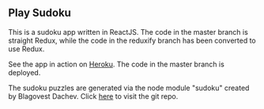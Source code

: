 ## Play Sudoku

This is a sudoku app written in ReactJS. The code in the master branch is straight Redux, while the code in the reduxify branch has been converted to use Redux.

See the app in action on [Heroku](https://sudoku-react-app.herokuapp.com/). The code in the master branch is deployed.

The sudoku puzzles are generated via the node module "sudoku" created by Blagovest Dachev.
Click [here](https://github.com/dachev/sudoku) to visit the git repo.